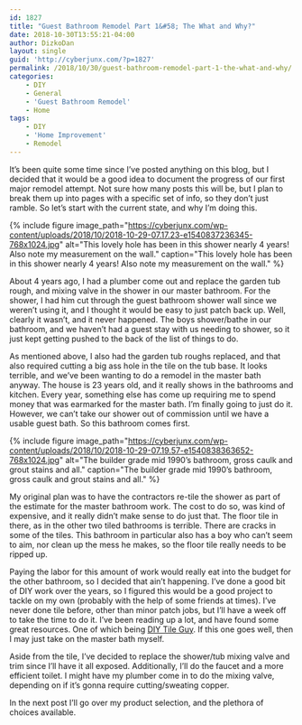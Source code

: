```yaml
---
id: 1827
title: "Guest Bathroom Remodel Part 1&#58; The What and Why?"
date: 2018-10-30T13:55:21-04:00
author: DizkoDan
layout: single
guid: 'http://cyberjunx.com/?p=1827'
permalink: /2018/10/30/guest-bathroom-remodel-part-1-the-what-and-why/
categories:
    - DIY
    - General
    - 'Guest Bathroom Remodel'
    - Home
tags:
    - DIY
    - 'Home Improvement'
    - Remodel
---
```


It’s been quite some time since I’ve posted anything on this blog, but I decided that it would be a good idea to document the progress of our first major remodel attempt. Not sure how many posts this will be, but I plan to break them up into pages with a specific set of info, so they don’t just ramble. So let’s start with the current state, and why I’m doing this.

{% include figure image_path="https://cyberjunx.com/wp-content/uploads/2018/10/2018-10-29-07.17.23-e1540837236345-768x1024.jpg" alt="This lovely hole has been in this shower nearly 4 years! Also note my measurement on the wall." caption="This lovely hole has been in this shower nearly 4 years! Also note my measurement on the wall." %}

About 4 years ago, I had a plumber come out and replace the garden tub rough, and mixing valve in the shower in our master bathroom. For the shower, I had him cut through the guest bathroom shower wall since we weren’t using it, and I thought it would be easy to just patch back up. Well, clearly it wasn’t, and it never happened. The boys shower/bathe in our bathroom, and we haven’t had a guest stay with us needing to shower, so it just kept getting pushed to the back of the list of things to do.

As mentioned above, I also had the garden tub roughs replaced, and that also required cutting a big ass hole in the tile on the tub base. It looks terrible, and we’ve been wanting to do a remodel in the master bath anyway. The house is 23 years old, and it really shows in the bathrooms and kitchen. Every year, something else has come up requiring me to spend money that was earmarked for the master bath. I’m finally going to just do it. However, we can’t take our shower out of commission until we have a usable guest bath. So this bathroom comes first.

{% include figure image_path="https://cyberjunx.com/wp-content/uploads/2018/10/2018-10-29-07.19.57-e1540838363652-768x1024.jpg" alt="The builder grade mid 1990’s bathroom, gross caulk and grout stains and all." caption="The builder grade mid 1990’s bathroom, gross caulk and grout stains and all." %}

My original plan was to have the contractors re-tile the shower as part of the estimate for the master bathroom work. The cost to do so, was kind of expensive, and it really didn’t make sense to do just that. The floor tile in there, as in the other two tiled bathrooms is terrible. There are cracks in some of the tiles. This bathroom in particular also has a boy who can’t seem to aim, nor clean up the mess he makes, so the floor tile really needs to be ripped up.

Paying the labor for this amount of work would really eat into the budget for the other bathroom, so I decided that ain’t happening. I’ve done a good bit of DIY work over the years, so I figured this would be a good project to tackle on my own (probably with the help of some friends at times). I’ve never done tile before, other than minor patch jobs, but I’ll have a week off to take the time to do it. I’ve been reading up a lot, and have found some great resources. One of which being [DIY Tile Guy](https://www.diytileguy.com). If this one goes well, then I may just take on the master bath myself.

Aside from the tile, I’ve decided to replace the shower/tub mixing valve and trim since I’ll have it all exposed. Additionally, I’ll do the faucet and a more efficient toilet. I might have my plumber come in to do the mixing valve, depending on if it’s gonna require cutting/sweating copper.

In the next post I’ll go over my product selection, and the plethora of choices available.